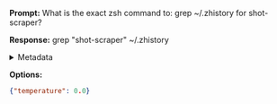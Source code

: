 **Prompt:**
What is the exact zsh command to: grep ~/.zhistory for shot-scraper?


**Response:**
grep "shot-scraper" ~/.zhistory

<details><summary>Metadata</summary>

- Duration: 804 ms
- Datetime: 2023-09-02T22:30:03.511727
- Model: gpt-3.5-turbo-0613

</details>

**Options:**
```json
{"temperature": 0.0}
```

